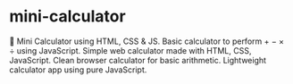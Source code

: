# mini-calculator
🧮 Mini Calculator using HTML, CSS &amp; JS.  Basic calculator to perform + − × ÷ using JavaScript.  Simple web calculator made with HTML, CSS, JavaScript.  Clean browser calculator for basic arithmetic.  Lightweight calculator app using pure JavaScript.
